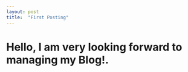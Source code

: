 ```yaml
---
layout: post
title:  "First Posting"
---
```


# Hello, I am very looking forward to managing my Blog!.
